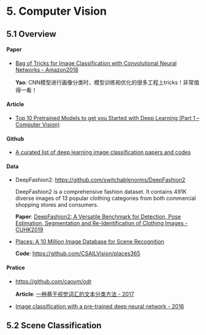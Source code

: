 
# 5. Computer Vision

## 5.1 Overview

#### Paper

- [Bag of Tricks for Image Classification with Convolutional Neural Networks - Amazon2018](https://arxiv.org/abs/1812.01187)

    **Yao**: CNN模型进行画像分类时，模型训练和优化的很多工程上tricks！非常值得一看！


#### Article

- [Top 10 Pretrained Models to get you Started with Deep Learning (Part 1 – Computer Vision)](https://www.analyticsvidhya.com/blog/2018/07/top-10-pretrained-models-get-started-deep-learning-part-1-computer-vision/?utm_source=blog&utm_medium=top-pretrained-models-nlp-article)




#### Github

- [A curated list of deep learning image classification papers and codes](https://github.com/weiaicunzai/awesome-image-classification)



#### Data

- DeepFashion2: <https://github.com/switchablenorms/DeepFashion2>

    DeepFashion2 is a comprehensive fashion dataset. It contains 491K diverse images of 13 popular clothing categories from both commercial shopping stores and consumers.

    **Paper**: [DeepFashion2: A Versatile Benchmark for Detection, Pose Estimation, Segmentation and Re-Identification of Clothing Images - CUHK2019](https://arxiv.org/abs/1901.07973)

- [Places: A 10 Million Image Database for Scene Recognition](http://places2.csail.mit.edu/index.html)

    **Code**: <https://github.com/CSAILVision/places365>


#### Pratice

- <https://github.com/caoym/odr>

    **Article**: [一种基于视觉词汇的文本分类方法 - 2017](https://www.jianshu.com/p/f774e273a883)

- [Image classification with a pre-trained deep neural network - 2016](https://www.kernix.com/blog/image-classification-with-a-pre-trained-deep-neural-network_p11)


## 5.2 Scene Classification

